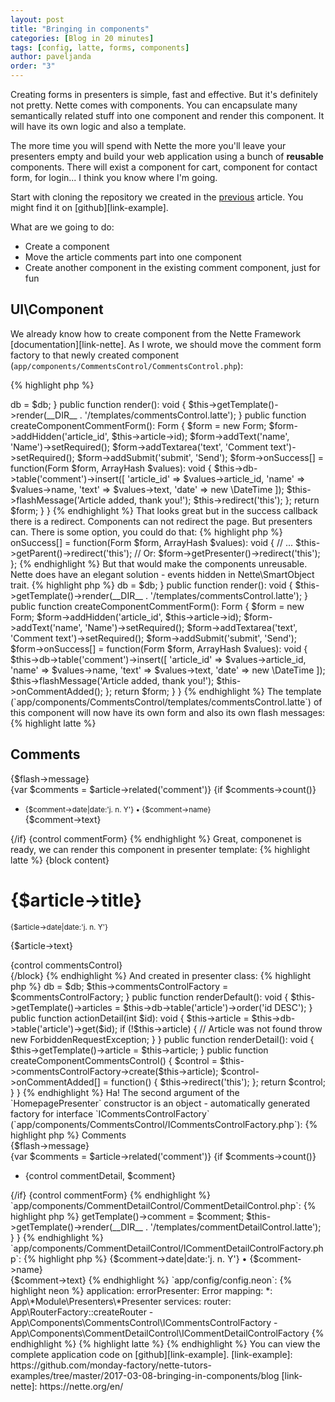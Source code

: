 ```yaml
---
layout: post
title: "Bringing in components"
categories: [Blog in 20 minutes]
tags: [config, latte, forms, components]
author: paveljanda
order: "3"
---
```


Creating forms in presenters is simple, fast and effective. But it's definitely not pretty. Nette comes with components. You can encapsulate many semantically related stuff into one component and render this component. It will have its own logic and also a template.

The more time you will spend with Nette the more you'll leave your presenters empty and build your web application using a bunch of **reusable** components. There will exist a component for cart, component for contact form, for login... I think you know where I'm going.

<!--more-->

Start with cloning the repository we created in the <a href="{{ site.baseurl }}{% post_url 2017-03-05-blog-in-20-minutes %}
">previous</a> article. You might find it on [github][link-example].

What are we going to do:

- Create a component
- Move the article comments part into one component
- Create another component in the existing comment component, just for fun

## UI\Component

We already know how to create component from the Nette Framework [documentation][link-nette]. As I wrote, we should move the comment form factory to that newly created component (`app/components/CommentsControl/CommentsControl.php`):

{% highlight php %}
<?php

declare(strict_types=1);

namespace App\Components\CommentsControl;

use Nette\Application\UI\Control;
use Nette\Application\UI\Form;
use Nette\Database\Context;
use Nette\Utils\ArrayHash;

class CommentsControl extends Control
{

  /**
   * @var Context
   */
  private $db;


  public function __construct(Context $db)
  {
    $this->db = $db;
  }


  public function render(): void
  {
    $this->getTemplate()->render(__DIR__ . '/templates/commentsControl.latte');
  }


  public function createComponentCommentForm(): Form
  {
    $form = new Form;

    $form->addHidden('article_id', $this->article->id);
    $form->addText('name', 'Name')->setRequired();
    $form->addTextarea('text', 'Comment text')->setRequired();
    $form->addSubmit('submit', 'Send');

    $form->onSuccess[] = function(Form $form, ArrayHash $values): void {
      $this->db->table('comment')->insert([
        'article_id' => $values->article_id,
        'name' => $values->name,
        'text' => $values->text,
        'date' => new \DateTime
      ]);

      $this->flashMessage('Article added, thank you!');
      $this->redirect('this');
    };

    return $form;
  }

}
{% endhighlight %}

That looks great but in the success callback there is a redirect. Components can not redirect the page. But presenters can. There is some option, you could do that:

{% highlight php %}
<?php

$form->onSuccess[] = function(Form $form, ArrayHash $values): void {
  // ...

  $this->getParent()->redirect('this');
  // Or:
  $form->getPresenter()->redirect('this');
};
{% endhighlight %}

But that would make the components unreusable. Nette does have an elegant solution - events hidden in Nette\SmartObject trait.

{% highlight php %}
<?php

declare(strict_types=1);

namespace App\Components\CommentsControl;

use Nette\Application\UI\Control;
use Nette\Application\UI\Form;
use Nette\Database\Context;
use Nette\Utils\ArrayHash;

class CommentsControl extends Control
{

  /**
   * @var callable[]
   */
  public $onCommentAdded = [];

  /**
   * @var Context
   */
  private $db;


  public function __construct(Context $db)
  {
    $this->db = $db;
  }


  public function render(): void
  {
    $this->getTemplate()->render(__DIR__ . '/templates/commentsControl.latte');
  }


  public function createComponentCommentForm(): Form
  {
    $form = new Form;

    $form->addHidden('article_id', $this->article->id);
    $form->addText('name', 'Name')->setRequired();
    $form->addTextarea('text', 'Comment text')->setRequired();
    $form->addSubmit('submit', 'Send');

    $form->onSuccess[] = function(Form $form, ArrayHash $values): void {
      $this->db->table('comment')->insert([
        'article_id' => $values->article_id,
        'name' => $values->name,
        'text' => $values->text,
        'date' => new \DateTime
      ]);

      $this->flashMessage('Article added, thank you!');

      $this->onCommentAdded();
    };

    return $form;
  }

}
{% endhighlight %}

The template (`app/components/CommentsControl/templates/commentsControl.latte`) of this component will now have its own form and also its own flash messages:

{% highlight latte %}
<h2>Comments</h2>

<div n:foreach="$flashes as $flash" n:class="flash, $flash->type">{$flash->message}</div>

{var $comments = $article->related('comment')}

{if $comments->count()}
  <ul>
    <li n:foreach="$comments as $comment">
      <small>{$comment->date|date:'j. n. Y'} &bull; {$comment->name}</small>
      <br>
      {$comment->text}
    </li>
  </ul>
{/if}

{control commentForm}
{% endhighlight %}

Great, componenet is ready, we can render this component in presenter template:

{% highlight latte %}
{block content}
  <h1>{$article->title}</h1>

  <small>{$article->date|date:'j. n. Y'}</small>
  <p>{$article->text}</p>

  <article>
    {control commentsControl}
  </article>
{/block}
{% endhighlight %}

And created in presenter class:

{% highlight php %}
<?php

declare(strict_types=1);

namespace App\Presenters;

use Nette\Application\ForbiddenRequestException;
use Nette\Application\UI\Presenter;
use Nette\Database\Context;
use Nette\Database\Table\ActiveRow;
use App\Components\CommentsControl\ICommentsControlFactory;

class HomepagePresenter extends Presenter
{

  /**
   * @var Context
   */
  private $db;

  /**
   * @var ICommentsControlFactory
   */
  private $commentsControlFactory;

  /**
   * @var ActiveRow|NULL
   */
  private $article;


  public function __construct(Context $db, ICommentsControlFactory $commentsControlFactory)
  {
    $this->db = $db;
    $this->commentsControlFactory = $commentsControlFactory;
  }


  public function renderDefault(): void
  {
    $this->getTemplate()->articles = $this->db->table('article')->order('id DESC');
  }


  public function actionDetail(int $id): void
  {
    $this->article = $this->db->table('article')->get($id);

    if (!$this->article) { // Article was not found
      throw new ForbiddenRequestException;
    }
  }


  public function renderDetail(): void
  {
    $this->getTemplate()->article = $this->article;
  }


  public function createComponentCommentsControl()
  {
    $control = $this->commentsControlFactory->create($this->article);

    $control->onCommentAdded[] = function() {
      $this->redirect('this');
    };

    return $control;
  }

}
{% endhighlight %}

Ha! The second argument of the `HomepagePresenter` constructor is an object - automatically generated factory for interface `ICommentsControlFactory` (`app/components/CommentsControl/ICommentsControlFactory.php`):

{% highlight php %}
<?php

declare(strict_types=1);

namespace App\Components\CommentsControl;

use Nette\Database\Table\ActiveRow;

interface ICommentsControlFactory
{

  public function create(ActiveRow $article): CommentsControl;

}
{% endhighlight %}

The only remaining thing is to register the generated component factory into the `services` section of the `config.neon` file:

{% highlight neon %}
application:
  errorPresenter: Error
  mapping:
    *: App\*Module\Presenters\*Presenter


services:
  router: App\RouterFactory::createRouter
  - App\Components\CommentsControl\ICommentsControlFactory
{% endhighlight %}

## Component in component

You can make the component chain as long as you want to. I will make a component from the comment detail. `app/components/CommentsControl/templates/commentsControl.latte`:

{% highlight latte %}
<h2>Comments</h2>

<div n:foreach="$flashes as $flash" n:class="flash, $flash->type">{$flash->message}</div>

{var $comments = $article->related('comment')}

{if $comments->count()}
  <ul>
    <li n:foreach="$comments as $comment">
      {control commentDetail, $comment}
    </li>
  </ul>
{/if}

{control commentForm}
{% endhighlight %}

`app/components/CommentDetailControl/CommentDetailControl.php`:

{% highlight php %}
<?php

declare(strict_types=1);

namespace App\Components\CommentDetailControl;

use Nette\Application\UI\Control;
use Nette\Database\Table\ActiveRow;

class CommentDetailControl extends Control
{

  public function render(ActiveRow $comment): void
  {
    $this->getTemplate()->comment = $comment;

    $this->getTemplate()->render(__DIR__ . '/templates/commentDetailControl.latte');
  }

}
{% endhighlight %}

`app/components/CommentDetailControl/ICommentDetailControlFactory.php`:

{% highlight php %}
<?php

declare(strict_types=1);

namespace App\Components\CommentDetailControl;

interface ICommentDetailControlFactory
{

  public function create(): CommentDetailControl;

}
{% endhighlight %}

`app/components/CommentDetailControl/templates/commentDetailControl.latte`:

{% highlight latte %}
<small>{$comment->date|date:'j. n. Y'} &bull; {$comment->name}</small>
<br>
{$comment->text}
{% endhighlight %}

`app/config/config.neon`:

{% highlight neon %}
application:
  errorPresenter: Error
  mapping:
    *: App\*Module\Presenters\*Presenter


services:
  router: App\RouterFactory::createRouter
  - App\Components\CommentsControl\ICommentsControlFactory
  - App\Components\CommentDetailControl\ICommentDetailControlFactory
{% endhighlight %}

{% highlight latte %}
{% endhighlight %}

You can view the complete application code on [github][link-example].


[link-example]: https://github.com/monday-factory/nette-tutors-examples/tree/master/2017-03-08-bringing-in-components/blog
[link-nette]: https://nette.org/en/
